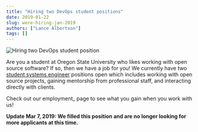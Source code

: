 ```yaml
---
title: "Hiring two DevOps student positions"
date: 2019-01-22
slug: were-hiring-jan-2019
authors: ["Lance Albertson"]
tags: []
---
```


![Hiring two DevOps student position](/images/osl-students-2018.jpg#blog)

Are you a student at Oregon State University who likes working with open source software? If so, then we have a job for
you! We currently have two [student systems engineer](https://jobs.oregonstate.edu/postings/70962) positions open which
includes working with open source projects, gaining mentorship from professional staff, and interacting directly with
clients.

Check out our employment\_ page to see what you gain when you work with us!

**Update Mar 7, 2019: We filled this position and are no longer looking for more applicants at this time.**
